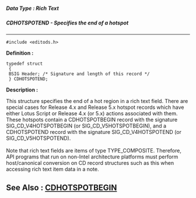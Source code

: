 ##### Data Type : Rich Text
##### CDHOTSPOTEND - Specifies the end of a hotspot
---
```
#include <editods.h>
```

**Definition :**
```
typedef struct
 {
 BSIG Header; /* Signature and length of this record */ 
 } CDHOTSPOTEND;

```

**Description :**

This structure specifies the end of a hot region in a rich text field. There are special cases for Release 4.x and Release 5.x hotspot records which have either Lotus Script or Release 4.x (or 5.x) actions associated with them.  These hotspots contain a CDHOTSPOTBEGIN record with the signature SIG_CD_V4HOTSPOTBEGIN (or SIG_CD_V5HOTSPOTBEGIN), and a CDHOTSPOTEND record with the signature SIG_CD_V4HOTSPOTEND (or SIG_CD_V5HOTSPOTEND).<br>
<br>
Note that rich text fields are items of type TYPE_COMPOSITE. Therefore, API programs that run on non-Intel architecture platforms must perform host/canonical conversion on CD record structures such as this when accessing rich text item data in a note.


**See Also :**
[CDHOTSPOTBEGIN](/domino-c-api-docs/reference/Data/CDHOTSPOTBEGIN)
---
